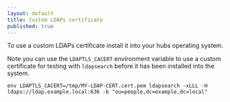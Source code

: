 ```yaml
---
layout: default
title: Custom LDAPs certificate
published: true
---
```


To use a custom LDAPs certificate install it into your hubs operating system.

Note you can use the `LDAPTLS_CACERT` environment variable to use a custom
certificate for testing with `ldapsearch` before it has been installed into the
system.

```command
env LDAPTLS_CACERT=/tmp/MY-LDAP-CERT.cert.pem ldapsearch -xLLL -H ldaps://ldap.example.local:636 -b "ou=people,dc=example,dc=local"
```
